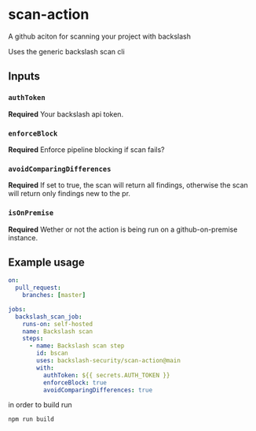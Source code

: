 # scan-action
A github aciton for scanning your project with backslash

Uses the generic backslash scan cli

## Inputs

### `authToken`

**Required** Your backslash api token.

### `enforceBlock`

**Required** Enforce pipeline blocking if scan fails?

### `avoidComparingDifferences`

**Required** If set to true, the scan will return all findings, otherwise the scan will return only findings new to the pr.

### `isOnPremise`

**Required** Wether or not the action is being run on a github-on-premise instance.

## Example usage

```yaml
on:
  pull_request:
    branches: [master]

jobs:
  backslash_scan_job:
    runs-on: self-hosted
    name: Backslash scan
    steps:
      - name: Backslash scan step
        id: bscan
        uses: backslash-security/scan-action@main
        with:
          authToken: ${{ secrets.AUTH_TOKEN }}
          enforceBlock: true
          avoidComparingDifferences: true
```

in order to build run
```
npm run build
```
